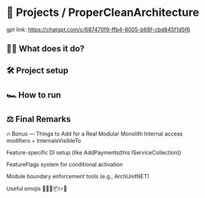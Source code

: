 # 🧠 Projects / ProperCleanArchitecture
gpt link: https://chatgpt.com/c/687470f9-ffb4-8005-b68f-cbd845f1d5f6

## 🤷‍♂️ What does it do?


## 🛠️ Project setup


## 🏎️ How to run


## ⚖️ Final Remarks
🔥 Bonus — Things to Add for a Real Modular Monolith
Internal access modifiers + InternalsVisibleTo

Feature-specific DI setup (like AddPayments(this IServiceCollection))

FeatureFlags system for conditional activation

Module boundary enforcement tools (e.g., ArchUnitNET)

Useful emojis
👷🌐✅📦ℹ️⚡🧰
